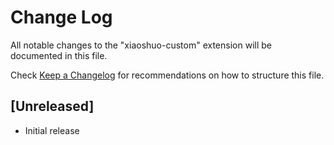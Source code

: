 # Change Log

All notable changes to the "xiaoshuo-custom" extension will be documented in this file.

Check [Keep a Changelog](http://keepachangelog.com/) for recommendations on how to structure this file.

## [Unreleased]

- Initial release